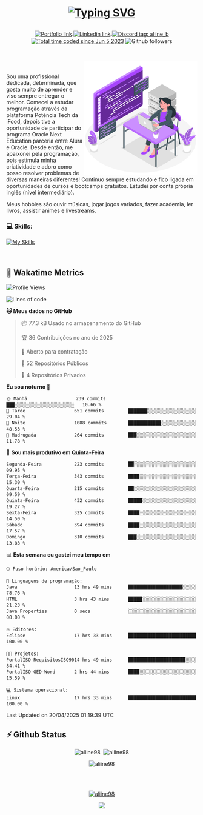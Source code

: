 # <p align = "center"><a href="https://git.io/typing-svg"><img src="https://readme-typing-svg.demolab.com?font=Space+Mono&size=28&pause=1000&duration=4000&color=8E58F7&vCenter=true&width=500&lines=%E2%9C%A8+Ol%C3%A1%2C+sou+Aline+Bevilacqua;%E2%9C%A8+Desenvolvedora+Web!" alt="Typing SVG" /></a></p>

<p align = "center">
    <a href="https://aliine98.github.io" target="_blank">
        <img alt="Portfolio link" align="center" src = "https://img.shields.io/badge/portfolio-8A2BE2?style=for-the-badge">
    </a>
    <a href="https://www.linkedin.com/in/aline-bevilacqua/" target="_blank">
        <img alt="Linkedin link" align="center" src = "https://img.shields.io/badge/LinkedIn-0077B5?style=for-the-badge&logo=linkedin&logoColor=white">
    </a>
    <a href="https://discord.com/" target="_blank">
        <img alt="Discord tag: aliine_b" align="center" src="https://img.shields.io/badge/-aliine__b-5865f2?style=flat-square&logo=Discord&logoColor=FFF" height="28">
    </a>
    <a href="https://wakatime.com/@aliine"><img src="https://wakatime.com/badge/user/d705bdc6-1244-4026-9380-8de8c1599f8d.svg?style=for-the-badge" alt="Total time coded since Jun 5 2023" align="center"/></a>
    <img alt="Github followers" align="center" src="https://img.shields.io/github/followers/Aliine98?style=for-the-badge&color=bf0f47&logo=github&logoColor=white">
</p><br>

<a href="https://storyset.com/"><img src="./assets/coding-amico.svg" width="300" align="right"></a>

<div align="left">
<br>

Sou uma profissional dedicada, determinada, que gosta muito de aprender e viso sempre entregar o melhor. Comecei a estudar programação através da plataforma Potência Tech da iFood, depois tive a oportunidade de participar do programa Oracle Next Education parceria entre Alura e Oracle. Desde então, me apaixonei pela programação, pois estimula minha criatividade e adoro como posso resolver problemas de diversas maneiras diferentes! Continuo sempre estudando e fico ligada em oportunidades de cursos e bootcamps gratuitos.
Estudei por conta própria inglês (nível intermediário).

Meus hobbies são ouvir músicas, jogar jogos variados, fazer academia, ler livros, assistir animes e livestreams.

### 💻 Skills:
[![My Skills](https://skillicons.dev/icons?i=html,css,js,java,tailwind,mysql,hibernate,ts,nuxt,firebase,express,mongo,kotlin,androidstudio&perline=5)](https://skillicons.dev)
</div>
<br>

## 🚀 Wakatime Metrics

<!--START_SECTION:waka-->
![Profile Views](http://img.shields.io/badge/Visualizac%C3%B5es%20do%20perfil-0-blue)

![Lines of code](https://img.shields.io/badge/Desde%20o%20Hello%20World%20eu%20escrevi-427.3%20thousand%20linhas%20de%20c%C3%B3digo-blue)

**🐱 Meus dados no GitHub** 

> 📦 77.3 kB Usado no armazenamento do GitHub 
 > 
> 🏆 36 Contribuições no ano de 2025
 > 
> 💼 Aberto para contratação
 > 
> 📜 52 Repositórios Públicos 
 > 
> 🔑 4 Repositórios Privados 
 > 
**Eu sou noturno 🦉** 

```text
🌞 Manhã                  239 commits         ███░░░░░░░░░░░░░░░░░░░░░░   10.66 % 
🌆 Tarde                  651 commits         ███████░░░░░░░░░░░░░░░░░░   29.04 % 
🌃 Noite                  1088 commits        ████████████░░░░░░░░░░░░░   48.53 % 
🌙 Madrugada              264 commits         ███░░░░░░░░░░░░░░░░░░░░░░   11.78 % 
```
📅 **Sou mais produtivo em Quinta-Feira** 

```text
Segunda-Feira            223 commits         ██░░░░░░░░░░░░░░░░░░░░░░░   09.95 % 
Terça-Feira              343 commits         ████░░░░░░░░░░░░░░░░░░░░░   15.30 % 
Quarta-Feira             215 commits         ██░░░░░░░░░░░░░░░░░░░░░░░   09.59 % 
Quinta-Feira             432 commits         █████░░░░░░░░░░░░░░░░░░░░   19.27 % 
Sexta-Feira              325 commits         ████░░░░░░░░░░░░░░░░░░░░░   14.50 % 
Sábado                   394 commits         ████░░░░░░░░░░░░░░░░░░░░░   17.57 % 
Domingo                  310 commits         ███░░░░░░░░░░░░░░░░░░░░░░   13.83 % 
```


📊 **Esta semana eu gastei meu tempo em** 

```text
🕑︎ Fuso horário: America/Sao_Paulo

💬 Linguagens de programação: 
Java                     13 hrs 49 mins      ████████████████████░░░░░   78.76 % 
HTML                     3 hrs 43 mins       █████░░░░░░░░░░░░░░░░░░░░   21.23 % 
Java Properties          0 secs              ░░░░░░░░░░░░░░░░░░░░░░░░░   00.00 % 

🔥 Editores: 
Eclipse                  17 hrs 33 mins      █████████████████████████   100.00 % 

🐱‍💻 Projetos: 
PortalISO-RequisitosISO9014 hrs 49 mins      █████████████████████░░░░   84.41 % 
PortalISO-GED-Word       2 hrs 44 mins       ████░░░░░░░░░░░░░░░░░░░░░   15.59 % 

💻 Sistema operacional: 
Linux                    17 hrs 33 mins      █████████████████████████   100.00 % 
```


 Last Updated on 20/04/2025 01:19:39 UTC
<!--END_SECTION:waka-->
 
## ⚡ Github Status

<p align="center"><img src="https://my-github-readme-stats-aliine98.vercel.app/api?username=aliine98&show_icons=true&locale=en&theme=radical" alt="aliine98" />&nbsp;&nbsp;<img src="https://my-github-readme-stats-aliine98.vercel.app/api/top-langs?username=aliine98&show_icons=true&locale=en&layout=compact&theme=radical&exclude_repo=my-github-readme-stats,my-github-readme-streak-stats,github-readme-streak-stats,ajax-com-js-puro&hide=c%2B%2B,cmake&langs_count=8" alt="aliine98" /></p>

<p align="center"><img src="https://my-github-readme-streak-stats.vercel.app?user=aliine98&theme=radical" alt="aliine98" /></p>

<br><br>
<p align="center"> <a href="https://github.com/ryo-ma/github-profile-trophy" target="_blank"><img src="https://github-profile-trophy.vercel.app/?username=aliine98&theme=radical&column=4" alt="aliine98" /></a> </p>

<p align="center"><img src="https://media4.giphy.com/media/C1bBFL2dMQxA4/giphy.gif?cid=ecf05e47z7xqxd7gboyuplq95r7v869x9bi8msk1upllpme2&ep=v1_gifs_search&rid=giphy.gif&ct=g" width="700"></p>
